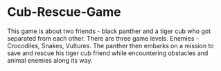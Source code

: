 # Cub-Rescue-Game

This game is about two friends - black panther and a tiger cub who got separated from each other. 
There are three game levels. 
Enemies - Crocodiles, Snakes, Vultures.
The panther then embarks on a mission to save and rescue his tiger cub friend while encountering obstacles and animal enemies along its way. 

